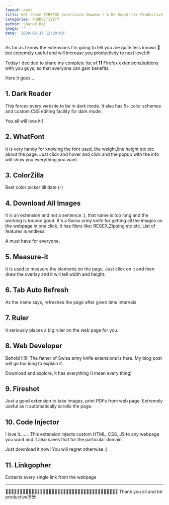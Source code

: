 ```yaml
---
layout: post
title: Get these FIREFOX extensions Nowwww ! & Be Superrrrr Productive !
categories: PRODUCTIVITY
author: Sharad Raj
image: ''
date: '2020-02-17 12:00:00'
---
```

As far as I know the extensions I'm going to tell you are quite less known 🤫 but extremely useful and will increase you productivity to next level.🤓

Today I decided to share my complete list of **11** Firefox extensions/addons with you guys, so that everyone can gain benefits.

Here it goes ... 

## 1. Dark Reader

This forces every website to be in dark mode. It also has 5+ color schemes and custom CSS editing facility for dark mode. 

You all will love it !

## 2. WhatFont

It is very handy for knowing the font used, the weight,line height etc etc about the page. Just click and hover and click and the popup with the info will show you everything you want.

## 3. ColorZilla

Best color picker till date (*\-*)

## 4. Download All Images

It is an extension and not a sentence :), that name is too long and the working is tooooo good. It's a Swiss army knife for getting all the images on the webpage in one click.
It has filers like: REGEX,Zipping etc etc. List of features is endless.

A must have for everyone.

## 5. Measure-it

It is used to measure the elements on the page. Just click on it and then draw the overlay and it will tell width and height.

## 6. Tab Auto Refresh

As the name says, refreshes the page after given time intervals

## 7. Ruler

It seriously places a big  ruler on the web page for you.

## 8. Web Developer

Behold !!!!!! The father of Swiss army knife extensions is here. My blog post will go too long to explain it.

Download and explore, it has everything (I mean every thing)

## 9. Fireshot

Just a good extension to take images, print PDFs from web page. Extremely useful as it automatically scrolls the page.

## 10. Code Injector

I love it....... This extension injects custom HTML, CSS, JS to any webpage you want and it also saves that for the particular domain.

Just download it now! You will regret otherwise :)

## 11. Linkgopher

Extracts every single link from the webpage

- - -

🙋🏻‍♂️🙋🏻‍♂️🙋🏻‍♂️🙋🏻‍♂️🙋🏻‍♂️🙋🏻‍♂️🙋🏻‍♂️🙋🏻‍♂️🙋🏻‍♂️🙋🏻‍♂️🙋🏻‍♂️🙋🏻‍♂️🙋🏻‍♂️ Thank you all and be productive!!!😎
